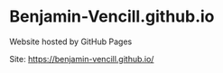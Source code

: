 # Benjamin-Vencill.github.io
Website hosted by GitHub Pages

Site: https://benjamin-vencill.github.io/ 
